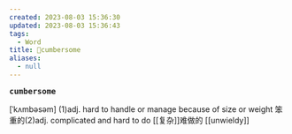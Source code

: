 ```yaml
---
created: 2023-08-03 15:36:30
updated: 2023-08-03 15:36:43
tags:
  - Word
title: 📖cumbersome
aliases:
  - null
---
```


<pre><strong>cumbersome</strong></pre>
[ˈkʌmbəsəm]
(1)adj. hard to handle or manage because of size or weight 笨重的(2)adj. complicated and hard to do [[复杂]]难做的
[[unwieldy]]
